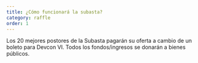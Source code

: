 ```yaml
---
title: ¿Cómo funcionará la subasta?
category: raffle
order: 1
---
```


Los 20 mejores postores de la Subasta pagarán su oferta a cambio de un boleto para Devcon VI. Todos los fondos/ingresos se donarán a bienes públicos.
